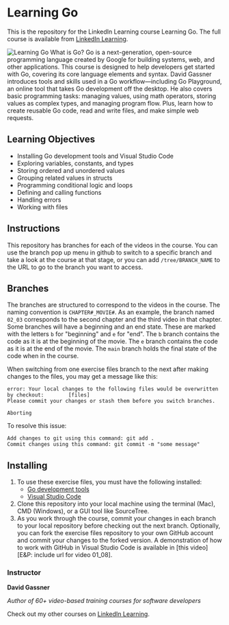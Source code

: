# Learning Go
This is the repository for the LinkedIn Learning course Learning Go. The full course is available from [LinkedIn Learning][lil-course-url].

![Learning Go][lil-thumbnail-url] 
What is Go? Go is a next-generation, open-source programming language created by Google for building systems, web, and other applications. This course is designed to help developers get started with Go, covering its core language elements and syntax. David Gassner introduces tools and skills used in a Go workflow—including Go Playground, an online tool that takes Go development off the desktop. He also covers basic programming tasks: managing values, using math operators, storing values as complex types, and managing program flow. Plus, learn how to create reusable Go code, read and write files, and make simple web requests.

## Learning Objectives
- Installing Go development tools and Visual Studio Code
- Exploring variables, constants, and types
- Storing ordered and unordered values
- Grouping related values in structs
- Programming conditional logic and loops
- Defining and calling functions
- Handling errors
- Working with files

## Instructions
This repository has branches for each of the videos in the course. You can use the branch pop up menu in github to switch to a specific branch and take a look at the course at that stage, or you can add `/tree/BRANCH_NAME` to the URL to go to the branch you want to access.

## Branches
The branches are structured to correspond to the videos in the course. The naming convention is `CHAPTER#_MOVIE#`. As an example, the branch named `02_03` corresponds to the second chapter and the third video in that chapter. 
Some branches will have a beginning and an end state. These are marked with the letters `b` for "beginning" and `e` for "end". The `b` branch contains the code as it is at the beginning of the movie. The `e` branch contains the code as it is at the end of the movie. The `main` branch holds the final state of the code when in the course.

When switching from one exercise files branch to the next after making changes to the files, you may get a message like this:

    error: Your local changes to the following files would be overwritten by checkout:        [files]
    Please commit your changes or stash them before you switch branches.
    
    Aborting

To resolve this issue:
	
    Add changes to git using this command: git add .
	Commit changes using this command: git commit -m "some message"

## Installing
1. To use these exercise files, you must have the following installed:
	- [Go development tools](https://golang.org/dl/)
	- [Visual Studio Code](https://code.visualstudio.com/download)
2. Clone this repository into your local machine using the terminal (Mac), CMD (Windows), or a GUI tool like SourceTree.
3. As you work through the course, commit your changes in each branch to your local repository before checking out the next branch. Optionally, you can fork the exercise files repository to your own GitHub account and commit your changes to the forked version. A demonstration of how to work with GitHub in Visual Studio Code is available in [this video][E&P: include url for video 01_08].

### Instructor

**David Gassner**

_Author of 60+ video-based training courses for software developers_

Check out my other courses on [LinkedIn Learning](https://www.linkedin.com/learning/instructors/david-gassner?u=104).

[lil-course-url]: https://www.linkedin.com/learning/learning-go-8399317
[lil-thumbnail-url]: https://cdn.lynda.com/course/2875237/2875237-1616177158000-16x9.jpg
